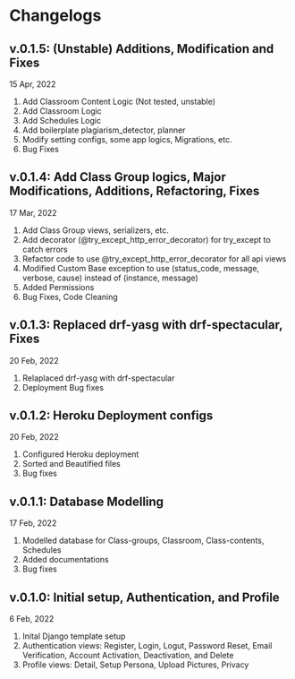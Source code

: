 # Changelogs

## v.0.1.5: (Unstable) Additions, Modification and Fixes 

15 Apr, 2022

1. Add Classroom Content Logic (Not tested, unstable)
2. Add Classroom Logic
3. Add Schedules Logic
4. Add boilerplate plagiarism_detector, planner
5. Modify setting configs, some app logics, Migrations, etc.
6. Bug Fixes

## v.0.1.4: Add Class Group logics, Major Modifications, Additions, Refactoring, Fixes

17 Mar, 2022

1. Add Class Group views, serializers, etc.
2. Add decorator (@try_except_http_error_decorator) for try_except to catch errors
3. Refactor code to use @try_except_http_error_decorator for all api views
4. Modified Custom Base exception to use (status_code, message, verbose, cause) instead of (instance, message)
5. Added Permissions
6. Bug Fixes, Code Cleaning

## v.0.1.3: Replaced drf-yasg with drf-spectacular, Fixes

20 Feb, 2022

1. Relaplaced drf-yasg with drf-spectacular
2. Deployment Bug fixes

## v.0.1.2: Heroku Deployment configs

20 Feb, 2022

1. Configured Heroku deployment
2. Sorted and Beautified files
3. Bug fixes

## v.0.1.1: Database Modelling

17 Feb, 2022

1. Modelled database for Class-groups, Classroom, Class-contents, Schedules
2. Added documentations
3. Bug fixes

## v.0.1.0: Initial setup, Authentication, and Profile

6 Feb, 2022

1. Inital Django template setup
2. Authentication views: Register, Login, Logut, Password Reset, Email Verification, Account Activation, Deactivation, and Delete
3. Profile views: Detail, Setup Persona, Upload Pictures, Privacy
